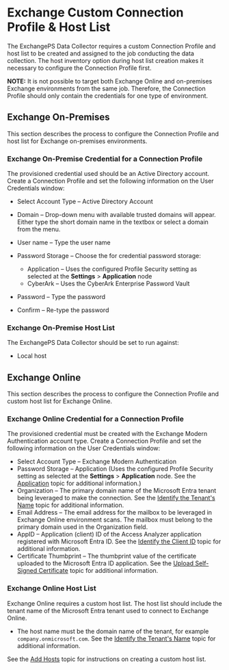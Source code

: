 # Exchange Custom Connection Profile & Host List

The ExchangePS Data Collector requires a custom Connection Profile and host list to be created and assigned to the job conducting the data collection. The host inventory option during host list creation makes it necessary to configure the Connection Profile first.

__NOTE:__ It is not possible to target both Exchange Online and on-premises Exchange environments from the same job. Therefore, the Connection Profile should only contain the credentials for one type of environment.

## Exchange On-Premises

This section describes the process to configure the Connection Profile and host list for Exchange on-premises environments.

### Exchange On-Premise Credential for a Connection Profile

The provisioned credential used should be an Active Directory account. Create a Connection Profile and set the following information on the User Credentials window:

- Select Account Type – Active Directory Account
- Domain – Drop-down menu with available trusted domains will appear. Either type the short domain name in the textbox or select a domain from the menu.
- User name – Type the user name
- Password Storage – Choose the for credential password storage:

  - Application – Uses the configured Profile Security setting as selected at the __Settings__ > __Application__ node
  - CyberArk – Uses the CyberArk Enterprise Password Vault
- Password – Type the password
- Confirm – Re-type the password

### Exchange On-Premise Host List

The ExchangePS Data Collector should be set to run against:

- Local host

## Exchange Online

This section describes the process to configure the Connection Profile and custom host list for Exchange Online.

### Exchange Online Credential for a Connection Profile

The provisioned credential must be created with the Exchange Modern Authentication account type. Create a Connection Profile and set the following information on the User Credentials window:

- Select Account Type – Exchange Modern Authentication
- Password Storage – Application (Uses the configured Profile Security setting as selected at the __Settings__ > __Application__ node. See the [Application](/docs/accessanalyzer/accessanalyzer/enterpriseauditor/admin/settings/application/overview.md) topic for additional information.)
- Organization – The primary domain name of the Microsoft Entra tenant being leveraged to make the connection. See the [Identify the Tenant's Name](/docs/accessanalyzer/accessanalyzer/config/exchangeonline/access.md#Identify-the-Tenants-Name) topic for additional information.
- Email Address – The email address for the mailbox to be leveraged in Exchange Online environment scans. The mailbox must belong to the primary domain used in the Organization field.
- AppID – Application (client) ID of the Access Analyzer application registered with Microsoft Entra ID. See the [Identify the Client ID](/docs/accessanalyzer/accessanalyzer/config/exchangeonline/access.md#Identify-the-Client-ID) topic for additional information.
- Certificate Thumbprint – The thumbprint value of the certificate uploaded to the Microsoft Entra ID application. See the [Upload Self-Signed Certificate](/docs/accessanalyzer/accessanalyzer/config/exchangeonline/access.md#Upload-Self-Signed-Certificate) topic for additional information.

### Exchange Online Host List

Exchange Online requires a custom host list. The host list should include the tenant name of the Microsoft Entra tenant used to connect to Exchange Online.

- The host name must be the domain name of the tenant, for example ```company.onmicrosoft.com```. See the [Identify the Tenant's Name](/docs/accessanalyzer/accessanalyzer/config/exchangeonline/access.md#Identify-the-Tenants-Name) topic for additional information.

See the [Add Hosts](/docs/accessanalyzer/accessanalyzer/enterpriseauditor/admin/hostmanagement/actions/add.md) topic for instructions on creating a custom host list.
